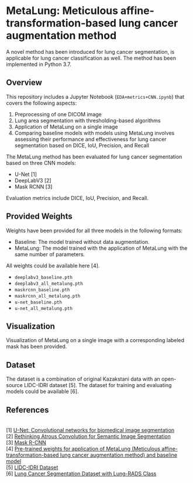 # MetaLung: Meticulous affine-transformation-based lung cancer augmentation method

A novel method has been introduced for lung cancer segmentation, is applicable for lung cancer classification as well. The method has been implemented in Python 3.7.

## Overview

This repository includes a Jupyter Notebook (`EDA+metrics+CNN.ipynb`) that covers the following aspects:
1. Preprocessing of one DICOM image
2. Lung area segmentation with thresholding-based algorithms
3. Application of MetaLung on a single image
4. Comparing baseline models with models using MetaLung involves assessing their performance and effectiveness for lung cancer segmentation based on DICE, IoU, Precision, and Recall


The MetaLung method has been evaluated for lung cancer segmentation based on three CNN models:
- U-Net [1]
- DeepLabV3 [2]
- Mask RCNN [3]

Evaluation metrics include DICE, IoU, Precision, and Recall.

## Provided Weights

Weights have been provided for all three models in the following formats:
- Baseline: The model trained without data augmentation.
- MetaLung: The model trained with the application of MetaLung with the same number of parameters.
  
All weights could be available here [4].

- `deeplabv3_baseline.pth`
- `deeplabv3_all_metalung.pth`
- `maskrcnn_baseline.pth`
- `maskrcnn_all_metalung.pth`
- `u-net_baseline.pth`
- `u-net_all_metalung.pth`

## Visualization

Visualization of MetaLung on a single image with a corresponding labeled mask has been provided.

## Dataset
The dataset is a combination of original Kazakstani data with an open-source LIDC-IDRI dataset [5].
The dataset for training and evaluating models could be available [6].

## References

<br>[1] [U-Net: Convolutional networks for biomedical image segmentation](https://arxiv.org/abs/1505.04597)
<br>[2] [Rethinking Atrous Convolution for Semantic Image Segmentation](https://arxiv.org/abs/1706.05587)
<br>[3] [Mask R-CNN](https://arxiv.org/abs/1703.06870)
<br>[4] [Pre-trained weights for application of MetaLung (Meticulous affine-transformation-based lung cancer augmentation method) and baseline model](https://doi.org/10.5281/zenodo.10800818)
<br>[5] [LIDC-IDRI Dataset](https://doi.org/10.7937/K9/TCIA.2015.LO9QL9SX)
<br>[6] [Lung Cancer Segmentation Dataset with Lung-RADS Class](https://data.mendeley.com/datasets/5rr22hgzwr/1)
